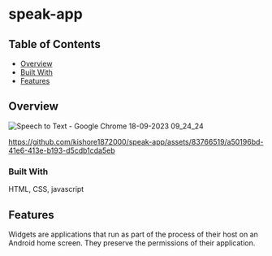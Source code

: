 # speak-app
## Table of Contents

- [Overview](#overview)
- [Built With](#built-with)
- [Features](#features)


## Overview
![Speech to Text - Google Chrome 18-09-2023 09_24_24](https://github.com/kishore1872000/speak-app/assets/83766519/a0bdcdf6-d094-41cd-b963-851cde117d60)


https://github.com/kishore1872000/speak-app/assets/83766519/a50196bd-41e6-413e-b193-d5cdb1cda5eb






### Built With

HTML, CSS, javascript

## Features
Widgets are applications that run as part of the process of their host on an Android home screen.
They preserve the permissions of their application. 
